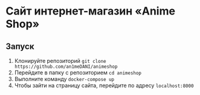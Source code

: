 # Сайт интернет-магазин «Anime Shop»
## Запуск
1. Клонируйте репозиторий `git clone https://github.com/an1meDANI/animeshop`
2. Перейдите в папку с репозиторием `cd animeshop`
3. Выполните команду `docker-compose up`
4. Чтобы зайти на страницу сайта, перейдите по адресу `localhost:8000`